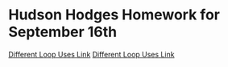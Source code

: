 # Hudson Hodges Homework for September 16th
[Different Loop Uses Link](file:///C:/Users/hudso/OneDrive/Desktop/Class2210/September%2015/Sept15.html)
<a href="file:///C:/Users/hudso/OneDrive/Desktop/Class2210/September%2015/Sept15.html">Different Loop Uses Link</a>
